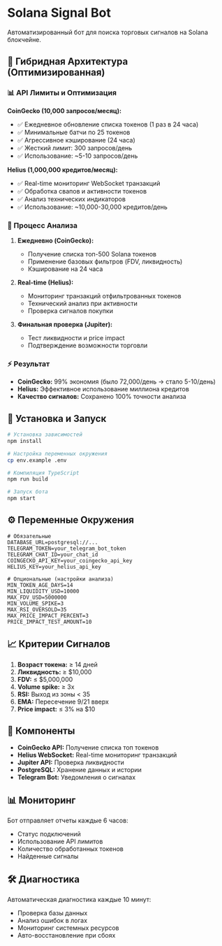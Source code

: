 # Solana Signal Bot

Автоматизированный бот для поиска торговых сигналов на Solana блокчейне.

## 🔄 Гибридная Архитектура (Оптимизированная)

### 📊 API Лимиты и Оптимизация

**CoinGecko (10,000 запросов/месяц):**

- ✅ Ежедневное обновление списка токенов (1 раз в 24 часа)
- ✅ Минимальные батчи по 25 токенов
- ✅ Агрессивное кэширование (24 часа)
- ✅ Жесткий лимит: 300 запросов/день
- ✅ Использование: ~5-10 запросов/день

**Helius (1,000,000 кредитов/месяц):**

- ✅ Real-time мониторинг WebSocket транзакций
- ✅ Обработка свапов и активности токенов
- ✅ Анализ технических индикаторов
- ✅ Использование: ~10,000-30,000 кредитов/день

### 🎯 Процесс Анализа

1. **Ежедневно (CoinGecko):**

   - Получение списка топ-500 Solana токенов
   - Применение базовых фильтров (FDV, ликвидность)
   - Кэширование на 24 часа

2. **Real-time (Helius):**

   - Мониторинг транзакций отфильтрованных токенов
   - Технический анализ при активности
   - Проверка сигналов покупки

3. **Финальная проверка (Jupiter):**
   - Тест ликвидности и price impact
   - Подтверждение возможности торговли

### ⚡ Результат

- **CoinGecko:** 99% экономия (было 72,000/день → стало 5-10/день)
- **Helius:** Эффективное использование миллиона кредитов
- **Качество сигналов:** Сохранено 100% точности анализа

## 🚀 Установка и Запуск

```bash
# Установка зависимостей
npm install

# Настройка переменных окружения
cp env.example .env

# Компиляция TypeScript
npm run build

# Запуск бота
npm start
```

## ⚙️ Переменные Окружения

```env
# Обязательные
DATABASE_URL=postgresql://...
TELEGRAM_TOKEN=your_telegram_bot_token
TELEGRAM_CHAT_ID=your_chat_id
COINGECKO_API_KEY=your_coingecko_api_key
HELIUS_KEY=your_helius_api_key

# Опциональные (настройки анализа)
MIN_TOKEN_AGE_DAYS=14
MIN_LIQUIDITY_USD=10000
MAX_FDV_USD=5000000
MIN_VOLUME_SPIKE=3
MAX_RSI_OVERSOLD=35
MAX_PRICE_IMPACT_PERCENT=3
PRICE_IMPACT_TEST_AMOUNT=10
```

## 📈 Критерии Сигналов

1. **Возраст токена:** ≥ 14 дней
2. **Ликвидность:** ≥ $10,000
3. **FDV:** ≤ $5,000,000
4. **Volume spike:** ≥ 3x
5. **RSI:** Выход из зоны < 35
6. **EMA:** Пересечение 9/21 вверх
7. **Price impact:** ≤ 3% на $10

## 🔧 Компоненты

- **CoinGecko API:** Получение списка топ токенов
- **Helius WebSocket:** Real-time мониторинг транзакций
- **Jupiter API:** Проверка ликвидности
- **PostgreSQL:** Хранение данных и истории
- **Telegram Bot:** Уведомления о сигналах

## 📊 Мониторинг

Бот отправляет отчеты каждые 6 часов:

- Статус подключений
- Использование API лимитов
- Количество обработанных токенов
- Найденные сигналы

## 🛠️ Диагностика

Автоматическая диагностика каждые 10 минут:

- Проверка базы данных
- Анализ ошибок в логах
- Мониторинг системных ресурсов
- Авто-восстановление при сбоях
